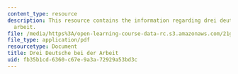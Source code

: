 ```yaml
---
content_type: resource
description: This resource contains the information regarding drei deutsche bei der
  arbeit.
file: /media/https%3A/open-learning-course-data-rc.s3.amazonaws.com/21g-401-german-i-fall-2008/fb35b1cd6360c67e9a3a72929a53bd3c_MIT21G_401F08_drei_deut.pdf
file_type: application/pdf
resourcetype: Document
title: Drei Deutsche bei der Arbeit
uid: fb35b1cd-6360-c67e-9a3a-72929a53bd3c
---
```

